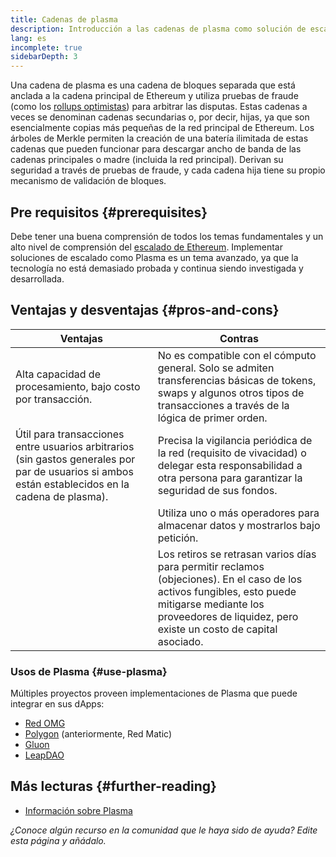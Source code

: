 ```yaml
---
title: Cadenas de plasma
description: Introducción a las cadenas de plasma como solución de escalado actualmente utilizada por la comnunidad de Ethereum.
lang: es
incomplete: true
sidebarDepth: 3
---
```


Una cadena de plasma es una cadena de bloques separada que está anclada a la cadena principal de Ethereum y utiliza pruebas de fraude (como los [rollups optimistas](/developers/docs/scaling/optimistic-rollups/)) para arbitrar las disputas. Estas cadenas a veces se denominan cadenas secundarias o, por decir, hijas, ya que son esencialmente copias más pequeñas de la red principal de Ethereum. Los árboles de Merkle permiten la creación de una batería ilimitada de estas cadenas que pueden funcionar para descargar ancho de banda de las cadenas principales o madre (incluida la red principal). Derivan su seguridad a través de <GlossaryTooltip termKey="fraud-proof">pruebas de fraude</GlossaryTooltip>, y cada cadena hija tiene su propio mecanismo de validación de bloques.

## Pre requisitos {#prerequisites}

Debe tener una buena comprensión de todos los temas fundamentales y un alto nivel de comprensión del [escalado de Ethereum](/developers/docs/scaling/). Implementar soluciones de escalado como Plasma es un tema avanzado, ya que la tecnología no está demasiado probada y continua siendo investigada y desarrollada.

## Ventajas y desventajas {#pros-and-cons}

| Ventajas                                                                                                                                          | Contras                                                                                                                                                                                                            |
| ------------------------------------------------------------------------------------------------------------------------------------------------- | ------------------------------------------------------------------------------------------------------------------------------------------------------------------------------------------------------------------ |
| Alta capacidad de procesamiento, bajo costo por transacción.                                                                                      | No es compatible con el cómputo general. Solo se admiten transferencias básicas de tokens, swaps y algunos otros tipos de transacciones a través de la lógica de primer orden.                                     |
| Útil para transacciones entre usuarios arbitrarios (sin gastos generales por par de usuarios si ambos están establecidos en la cadena de plasma). | Precisa la vigilancia periódica de la red (requisito de vivacidad) o delegar esta responsabilidad a otra persona para garantizar la seguridad de sus fondos.                                                       |
|                                                                                                                                                   | Utiliza uno o más operadores para almacenar datos y mostrarlos bajo petición.                                                                                                                                      |
|                                                                                                                                                   | Los retiros se retrasan varios días para permitir reclamos (objeciones). En el caso de los activos fungibles, esto puede mitigarse mediante los proveedores de liquidez, pero existe un costo de capital asociado. |

### Usos de Plasma {#use-plasma}

Múltiples proyectos proveen implementaciones de Plasma que puede integrar en sus dApps:

- [Red OMG](https://omg.network/)
- [Polygon](https://polygon.technology/) (anteriormente, Red Matic)
- [Gluon](https://gluon.network/)
- [LeapDAO](https://ipfs.leapdao.org/)

## Más lecturas {#further-reading}

- [Información sobre Plasma](https://www.learnplasma.org/en/)

_¿Conoce algún recurso en la comunidad que le haya sido de ayuda? Edite esta página y añádalo._
